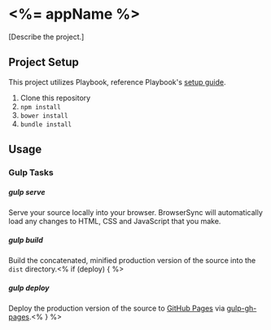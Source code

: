# <%= appName %>

[Describe the project.]

## Project Setup
This project utilizes Playbook, reference Playbook's [setup guide](https://github.com/centresource/generator-playbook#get-started).

1. Clone this repository
2. `npm install`
3. `bower install`
4. `bundle install`

## Usage

### Gulp Tasks
##### gulp serve
Serve your source locally into your browser. BrowserSync will automatically load any changes to HTML, CSS and JavaScript that you make.

##### gulp build
Build the concatenated, minified production version of the source into the `dist` directory.<% if (deploy) { %>

##### gulp deploy
Deploy the production version of the source to [GitHub Pages](http://pages.github.com/) via [gulp-gh-pages](https://www.npmjs.com/package/gulp-gh-pages).<% } %>
